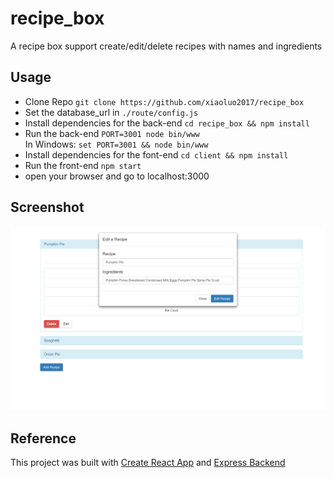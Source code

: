 # recipe_box
A recipe box support create/edit/delete recipes with names and ingredients

## Usage
* Clone Repo ```git clone https://github.com/xiaoluo2017/recipe_box```
* Set the database_url in ```./route/config.js```
* Install dependencies for the back-end ```cd recipe_box && npm install```
* Run the back-end ```PORT=3001 node bin/www```<br>
In Windows: ```set PORT=3001 && node bin/www```
* Install dependencies for the font-end ```cd client && npm install```
* Run the front-end ```npm start```
* open your browser and go to localhost:3000

## Screenshot
<img src="https://github.com/xiaoluo2017/recipe_box/blob/master/images/Capture.PNG">

## Reference
This project was built with [Create React App](https://github.com/facebookincubator/create-react-app) and [Express Backend](https://daveceddia.com/create-react-app-express-backend/)
